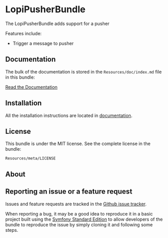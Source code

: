LopiPusherBundle
================

The LopiPusherBundle adds support for a pusher 

Features include:

- Trigger a message to pusher

Documentation
-------------

The bulk of the documentation is stored in the `Resources/doc/index.md`
file in this bundle:

[Read the Documentation](https://github.com/LaupiFrpar/LopiPusherBundle/blob/master/Resources/doc/index.md)

Installation
------------

All the installation instructions are located in [documentation](https://github.com/LaupiFrpar/LopiPusherBundle/blob/master/Resources/doc/index.md).

License
-------

This bundle is under the MIT license. See the complete license in the bundle:

    Resources/meta/LICENSE

About
-----



Reporting an issue or a feature request
---------------------------------------

Issues and feature requests are tracked in the [Github issue tracker](https://github.com/LaupiFrpar/PusherBundle/issues).

When reporting a bug, it may be a good idea to reproduce it in a basic project
built using the [Symfony Standard Edition](https://github.com/symfony/symfony-standard)
to allow developers of the bundle to reproduce the issue by simply cloning it
and following some steps.